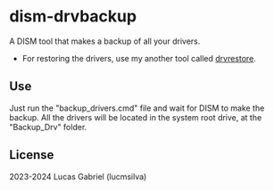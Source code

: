 # dism-drvbackup
A DISM tool that makes a backup of all your drivers.

- For restoring the drivers, use my another tool called [drvrestore](https://github.com/lucmsilva651/drvrestore).

## Use
Just run the "backup_drivers.cmd" file and wait for DISM to make the backup. All the drivers will be located in the system root drive, at the "Backup_Drv" folder.

## License
2023-2024 Lucas Gabriel (lucmsilva)
